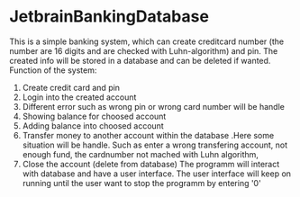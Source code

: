 # JetbrainBankingDatabase
This is a simple banking system, which can create creditcard number (the number are 16 digits and are checked with Luhn-algorithm) and pin. The created info will be stored in a database and can be deleted if wanted.
Function of the system:
1) Create credit card and pin
2) Login into the created account
3) Different error such as wrong pin or wrong card number will be handle
4) Showing balance for choosed account
5) Adding balance into choosed account
6) Transfer money to another account within the database
.Here some situation will be handle. Such as enter a wrong transfering account, not enough fund, the cardnumber not mached with Luhn algorithm, 
8) Close the account (delete from database)
The programm will interact with database and have a user interface. The user interface will keep on running until the user want to stop the programm by entering '0'
